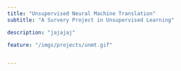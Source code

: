 ```yaml
---
title: "Unsupervised Neural Machine Translation"
subtitle: "A Survery Project in Unsupervised Learning"

description: "jajajaj"

feature: "/imgs/projects/unmt.gif"


---
```



